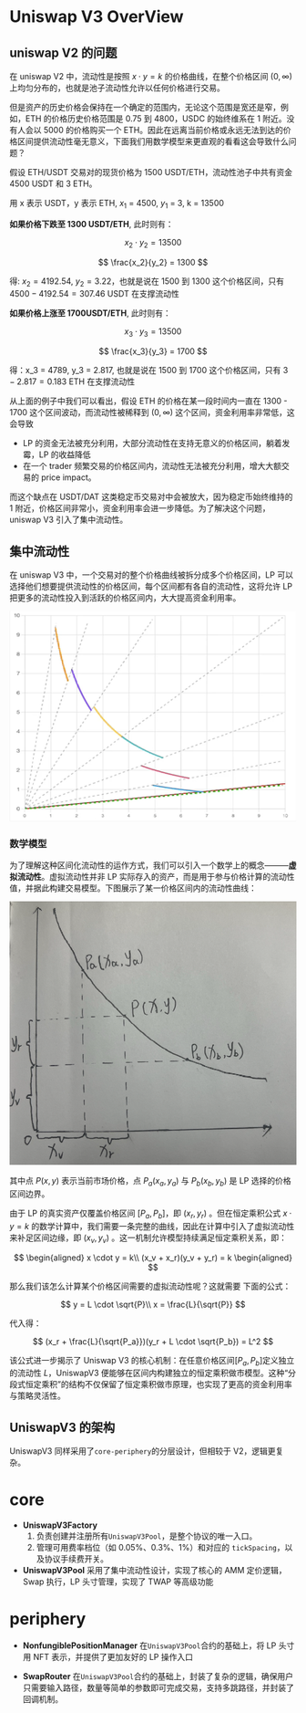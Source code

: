 # Uniswap V3 OverView

## uniswap V2 的问题

在 uniswap V2 中，流动性是按照 $x \cdot y = k$ 的价格曲线，在整个价格区间 $(0,\infty)$ 上均匀分布的，也就是池子流动性允许以任何价格进行交易。

但是资产的历史价格会保持在一个确定的范围内，无论这个范围是宽还是窄，例如，ETH 的价格历史价格范围是 0.75 到 4800，USDC 的始终维系在 1 附近。没有人会以 5000 的价格购买一个 ETH。因此在远离当前价格或永远无法到达的价格区间提供流动性毫无意义，下面我们用数学模型来更直观的看看这会导致什么问题？

假设 ETH/USDT 交易对的现货价格为 1500 USDT/ETH，流动性池子中共有资金 4500 USDT 和 3 ETH。

用 x 表示 USDT，y 表示 ETH, $x_1$ = 4500, $y_1$ = 3, k = 13500

**如果价格下跌至 1300 USDT/ETH**, 此时则有：

$$
x_2 \cdot y_2 = 13500
$$

$$
\frac{x_2}{y_2} = 1300
$$

得: $x_2 = 4192.54$, $y_2 = 3.22$，也就是说在 1500 到 1300 这个价格区间，只有 $4500 - 4192.54 = 307.46$ USDT 在支撑流动性

**如果价格上涨至 1700USDT/ETH**, 此时则有：

$$
x_3 \cdot y_3 = 13500
$$

$$
\frac{x_3}{y_3} = 1700
$$

得：x_3 = 4789, y_3 = 2.817, 也就是说在 1500 到 1700 这个价格区间，只有 $3 - 2.817 = 0.183$ ETH 在支撑流动性

从上面的例子中我们可以看出，假设 ETH 的价格在某一段时间内一直在 1300 - 1700 这个区间波动，而流动性被稀释到 $(0,\infty)$ 这个区间，资金利用率非常低，这会导致

- LP 的资金无法被充分利用，大部分流动性在支持无意义的价格区间，躺着发霉，LP 的收益降低
- 在一个 trader 频繁交易的价格区间内，流动性无法被充分利用，增大大额交易的 price impact。

而这个缺点在 USDT/DAT 这类稳定币交易对中会被放大，因为稳定币始终维持的 1 附近，价格区间非常小，资金利用率会进一步降低。为了解决这个问题，uniswap V3 引入了集中流动性。

## 集中流动性

在 uniswap V3 中，一个交易对的整个价格曲线被拆分成多个价格区间，LP 可以选择他们想要提供流动性的价格区间，每个区间都有各自的流动性，这将允许 LP 把更多的流动性投入到活跃的价格区间内，大大提高资金利用率。

![uniswapV3 集中流动性](images/uniswapV3-02.png)

### 数学模型

为了理解这种区间化流动性的运作方式，我们可以引入一个数学上的概念———**虚拟流动性**。虚拟流动性并非 LP 实际存入的资产，而是用于参与价格计算的流动性值，并据此构建交易模型。下图展示了某一价格区间内的流动性曲线：

![uniswapV3 集中流动性数学模型](images/uniswapV3-01.png)

其中点 $P(x, y)$ 表示当前市场价格，点 $P_a(x_a, y_a)$ 与 $P_b(x_b, y_b)$ 是 LP 选择的价格区间边界。

由于 LP 的真实资产仅覆盖价格区间 $[P_a, P_b]$，即 $(x_r, y_r)$ 。但在恒定乘积公式 $x \cdot y = k$ 的数学计算中，我们需要一条完整的曲线，因此在计算中引入了虚拟流动性来补足区间边缘，即 $(x_v, y_v)$ 。这一机制允许模型持续满足恒定乘积关系，即：

$$
\begin{aligned}
x \cdot y = k\\
(x_v + x_r)(y_v + y_r) = k
\begin{aligned}
$$

那么我们该怎么计算某个价格区间需要的虚拟流动性呢？这就需要 下面的公式：

$$
y = L \cdot \sqrt{P}\\
x = \frac{L}{\sqrt{P}}
$$

代入得：

$$
(x_r + \frac{L}{\sqrt{P_a}})(y_r + L \cdot \sqrt{P_b}) = L^2
$$

该公式进一步揭示了 Uniswap V3 的核心机制：在任意价格区间$[P_a,P_b]$定义独立的流动性 $L$，UniswapV3 便能够在区间内构建独立的恒定乘积做市模型。这种“分段式恒定乘积”的结构不仅保留了恒定乘积做市原理，也实现了更高的资金利用率与策略灵活性。

## UniswapV3 的架构

UniswapV3 同样采用了`core-periphery`的分层设计，但相较于 V2，逻辑更复杂。

# core

- **UniswapV3Factory**
  1. 负责创建并注册所有`UniswapV3Pool`，是整个协议的唯一入口。
  2. 管理可用费率档位（如 0.05%、0.3%、1%）和对应的 `tickSpacing`，以及协议手续费开关。
- **UniswapV3Pool**
  采用了集中流动性设计，实现了核心的 AMM 定价逻辑，Swap 执行，LP 头寸管理，实现了 TWAP 等高级功能

# periphery

- **NonfungiblePositionManager**
  在`UniswapV3Pool`合约的基础上，将 LP 头寸用 NFT 表示，并提供了更加友好的 LP 操作入口

- **SwapRouter**
  在`UniswapV3Pool`合约的基础上，封装了复杂的逻辑，确保用户只需要输入路径，数量等简单的参数即可完成交易，支持多跳路径，并封装了回调机制。
